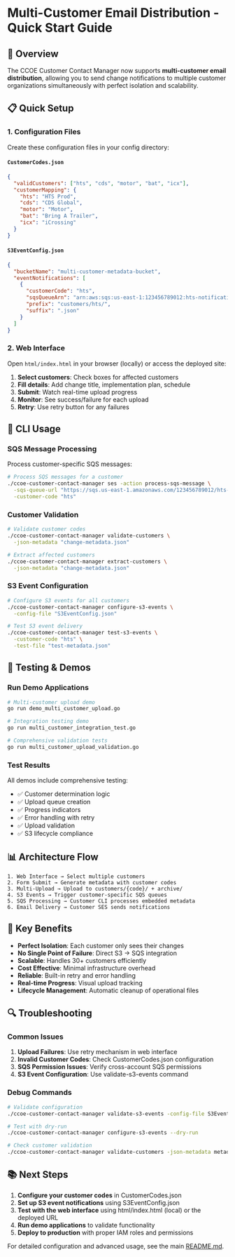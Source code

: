 # Multi-Customer Email Distribution - Quick Start Guide

## 🚀 Overview

The CCOE Customer Contact Manager now supports **multi-customer email distribution**, allowing you to send change notifications to multiple customer organizations simultaneously with perfect isolation and scalability.

## 📋 Quick Setup

### 1. Configuration Files

Create these configuration files in your config directory:

#### `CustomerCodes.json`
```json
{
  "validCustomers": ["hts", "cds", "motor", "bat", "icx"],
  "customerMapping": {
    "hts": "HTS Prod",
    "cds": "CDS Global", 
    "motor": "Motor",
    "bat": "Bring A Trailer",
    "icx": "iCrossing"
  }
}
```

#### `S3EventConfig.json`
```json
{
  "bucketName": "multi-customer-metadata-bucket",
  "eventNotifications": [
    {
      "customerCode": "hts",
      "sqsQueueArn": "arn:aws:sqs:us-east-1:123456789012:hts-notifications",
      "prefix": "customers/hts/",
      "suffix": ".json"
    }
  ]
}
```

### 2. Web Interface

Open `html/index.html` in your browser (locally) or access the deployed site:

1. **Select customers**: Check boxes for affected customers
2. **Fill details**: Add change title, implementation plan, schedule
3. **Submit**: Watch real-time upload progress
4. **Monitor**: See success/failure for each upload
5. **Retry**: Use retry button for any failures

## 🔧 CLI Usage

### SQS Message Processing

Process customer-specific SQS messages:

```bash
# Process SQS messages for a customer
./ccoe-customer-contact-manager ses -action process-sqs-message \
  -sqs-queue-url "https://sqs.us-east-1.amazonaws.com/123456789012/hts-notifications" \
  -customer-code "hts"
```

### Customer Validation

```bash
# Validate customer codes
./ccoe-customer-contact-manager validate-customers \
  -json-metadata "change-metadata.json"

# Extract affected customers
./ccoe-customer-contact-manager extract-customers \
  -json-metadata "change-metadata.json"
```

### S3 Event Configuration

```bash
# Configure S3 events for all customers
./ccoe-customer-contact-manager configure-s3-events \
  -config-file "S3EventConfig.json"

# Test S3 event delivery
./ccoe-customer-contact-manager test-s3-events \
  -customer-code "hts" \
  -test-file "test-metadata.json"
```

## 🧪 Testing & Demos

### Run Demo Applications

```bash
# Multi-customer upload demo
go run demo_multi_customer_upload.go

# Integration testing demo  
go run multi_customer_integration_test.go

# Comprehensive validation tests
go run multi_customer_upload_validation.go
```

### Test Results
All demos include comprehensive testing:
- ✅ Customer determination logic
- ✅ Upload queue creation  
- ✅ Progress indicators
- ✅ Error handling with retry
- ✅ Upload validation
- ✅ S3 lifecycle compliance

## 📊 Architecture Flow

```
1. Web Interface → Select multiple customers
2. Form Submit → Generate metadata with customer codes
3. Multi-Upload → Upload to customers/{code}/ + archive/
4. S3 Events → Trigger customer-specific SQS queues
5. SQS Processing → Customer CLI processes embedded metadata
6. Email Delivery → Customer SES sends notifications
```

## 🎯 Key Benefits

- **Perfect Isolation**: Each customer only sees their changes
- **No Single Point of Failure**: Direct S3 → SQS integration
- **Scalable**: Handles 30+ customers efficiently  
- **Cost Effective**: Minimal infrastructure overhead
- **Reliable**: Built-in retry and error handling
- **Real-time Progress**: Visual upload tracking
- **Lifecycle Management**: Automatic cleanup of operational files

## 🔍 Troubleshooting

### Common Issues

1. **Upload Failures**: Use retry mechanism in web interface
2. **Invalid Customer Codes**: Check CustomerCodes.json configuration
3. **SQS Permission Issues**: Verify cross-account SQS permissions
4. **S3 Event Configuration**: Use validate-s3-events command

### Debug Commands

```bash
# Validate configuration
./ccoe-customer-contact-manager validate-s3-events -config-file S3EventConfig.json

# Test with dry-run
./ccoe-customer-contact-manager configure-s3-events --dry-run

# Check customer validation
./ccoe-customer-contact-manager validate-customers -json-metadata metadata.json
```

## 📚 Next Steps

1. **Configure your customer codes** in CustomerCodes.json
2. **Set up S3 event notifications** using S3EventConfig.json  
3. **Test with the web interface** using html/index.html (local) or the deployed URL
4. **Run demo applications** to validate functionality
5. **Deploy to production** with proper IAM roles and permissions

For detailed configuration and advanced usage, see the main [README.md](README.md).